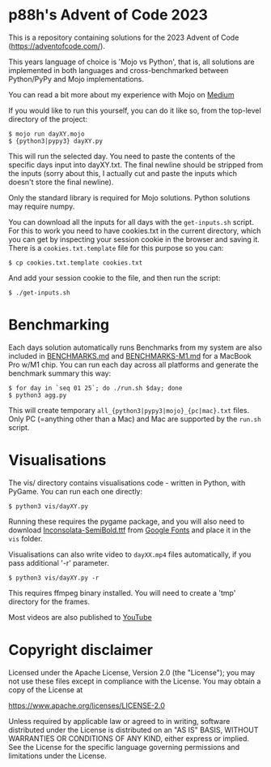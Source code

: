p88h's Advent of Code 2023
==========================

This is a repository containing solutions for the 2023 Advent of Code (https://adventofcode.com/).

This years language of choice is 'Mojo vs Python', that is, all solutions are implemented in both languages 
and cross-benchmarked between Python/PyPy and Mojo implementations. 

You can read a bit more about my experience with Mojo on [Medium](https://medium.com/@p88h/advent-of-mojo-6d6d0d00761b)

If you would like to run this yourself, you can do it like so, from the top-level directory of the project:

```
$ mojo run dayXY.mojo
$ {python3|pypy3} dayXY.py
```

This will run the selected day. You need to paste the contents of the specific days input into dayXY.txt.
The final newline should be stripped from the inputs (sorry about this, I actually cut and paste the inputs which doesn't store the final newline).

Only the standard library is required for Mojo solutions. Python solutions may require numpy. 

You can download all the inputs for all days with the `get-inputs.sh` script. For this to work you need to have cookies.txt in the current directory, which you can get by inspecting your session cookie in the browser and saving it. There is a `cookies.txt.template` file for this purpose so you can:

```
$ cp cookies.txt.template cookies.txt
```

And add your session cookie to the file, and then run the script:

```
$ ./get-inputs.sh
```

Benchmarking
============

Each days solution automatically runs
Benchmarks from my system are also included in [BENCHMARKS.md](BENCHMARKS.md) and [BENCHMARKS-M1.md](BENCHMARKS-M1.md) for a MacBook Pro w/M1 chip. 
You can run each day across all platforms and generate the benchmark summary this way:

```
$ for day in `seq 01 25`; do ./run.sh $day; done
$ python3 agg.py
```

This will create temporary `all_{python3|pypy3|mojo}_{pc|mac}.txt` files. Only PC (=anything other than a Mac) and Mac are supported by the `run.sh` script. 

Visualisations
==============

The vis/ directory contains visualisations code - written in Python, with PyGame. You can run each one directly:


```
$ python3 vis/dayXY.py
```

Running these requires the pygame package, and you will also need to download [Inconsolata-SemiBold.ttf](https://github.com/googlefonts/Inconsolata/raw/main/fonts/ttf/Inconsolata-SemiBold.ttf) from [Google Fonts](https://fonts.google.com/specimen/Inconsolata) and place it in the `vis` folder. 

Visualisations can also write video to `dayXX.mp4` files automatically, if you pass additional '-r' parameter.

```
$ python3 vis/dayXY.py -r
```

This requires ffmpeg binary installed. You will need to create a 'tmp' directory for the frames. 

Most videos are also published to [YouTube](https://www.youtube.com/playlist?list=PLgRrl8I0Q16_XH4iOGfXA5uaVDlfuyYVC)

Copyright disclaimer
====================

Licensed under the Apache License, Version 2.0 (the "License");
you may not use these files except in compliance with the License.
You may obtain a copy of the License at

   https://www.apache.org/licenses/LICENSE-2.0

Unless required by applicable law or agreed to in writing, software
distributed under the License is distributed on an "AS IS" BASIS,
WITHOUT WARRANTIES OR CONDITIONS OF ANY KIND, either express or implied.
See the License for the specific language governing permissions and
limitations under the License.

